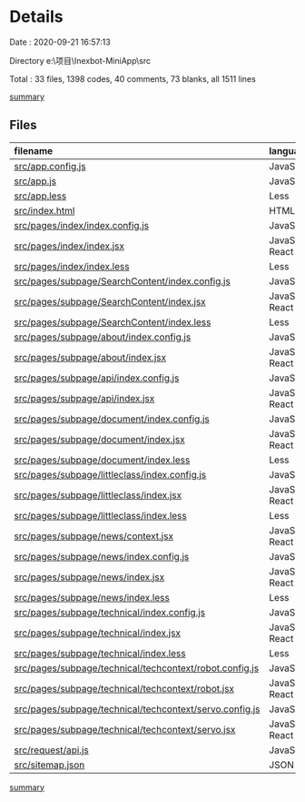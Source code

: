 # Details

Date : 2020-09-21 16:57:13

Directory e:\项目\Inexbot-MiniApp\src

Total : 33 files,  1398 codes, 40 comments, 73 blanks, all 1511 lines

[summary](results.md)

## Files
| filename | language | code | comment | blank | total |
| :--- | :--- | ---: | ---: | ---: | ---: |
| [src/app.config.js](/src/app.config.js) | JavaScript | 46 | 0 | 1 | 47 |
| [src/app.js](/src/app.js) | JavaScript | 16 | 1 | 7 | 24 |
| [src/app.less](/src/app.less) | Less | 0 | 0 | 1 | 1 |
| [src/index.html](/src/index.html) | HTML | 19 | 0 | 1 | 20 |
| [src/pages/index/index.config.js](/src/pages/index/index.config.js) | JavaScript | 3 | 0 | 1 | 4 |
| [src/pages/index/index.jsx](/src/pages/index/index.jsx) | JavaScript React | 361 | 10 | 3 | 374 |
| [src/pages/index/index.less](/src/pages/index/index.less) | Less | 77 | 1 | 12 | 90 |
| [src/pages/subpage/SearchContent/index.config.js](/src/pages/subpage/SearchContent/index.config.js) | JavaScript | 3 | 0 | 0 | 3 |
| [src/pages/subpage/SearchContent/index.jsx](/src/pages/subpage/SearchContent/index.jsx) | JavaScript React | 212 | 3 | 2 | 217 |
| [src/pages/subpage/SearchContent/index.less](/src/pages/subpage/SearchContent/index.less) | Less | 0 | 0 | 1 | 1 |
| [src/pages/subpage/about/index.config.js](/src/pages/subpage/about/index.config.js) | JavaScript | 3 | 0 | 1 | 4 |
| [src/pages/subpage/about/index.jsx](/src/pages/subpage/about/index.jsx) | JavaScript React | 13 | 0 | 2 | 15 |
| [src/pages/subpage/api/index.config.js](/src/pages/subpage/api/index.config.js) | JavaScript | 3 | 0 | 1 | 4 |
| [src/pages/subpage/api/index.jsx](/src/pages/subpage/api/index.jsx) | JavaScript React | 13 | 1 | 2 | 16 |
| [src/pages/subpage/document/index.config.js](/src/pages/subpage/document/index.config.js) | JavaScript | 3 | 0 | 1 | 4 |
| [src/pages/subpage/document/index.jsx](/src/pages/subpage/document/index.jsx) | JavaScript React | 131 | 3 | 3 | 137 |
| [src/pages/subpage/document/index.less](/src/pages/subpage/document/index.less) | Less | 4 | 0 | 0 | 4 |
| [src/pages/subpage/littleclass/index.config.js](/src/pages/subpage/littleclass/index.config.js) | JavaScript | 3 | 0 | 1 | 4 |
| [src/pages/subpage/littleclass/index.jsx](/src/pages/subpage/littleclass/index.jsx) | JavaScript React | 56 | 2 | 2 | 60 |
| [src/pages/subpage/littleclass/index.less](/src/pages/subpage/littleclass/index.less) | Less | 29 | 3 | 5 | 37 |
| [src/pages/subpage/news/context.jsx](/src/pages/subpage/news/context.jsx) | JavaScript React | 22 | 0 | 2 | 24 |
| [src/pages/subpage/news/index.config.js](/src/pages/subpage/news/index.config.js) | JavaScript | 3 | 0 | 1 | 4 |
| [src/pages/subpage/news/index.jsx](/src/pages/subpage/news/index.jsx) | JavaScript React | 70 | 7 | 3 | 80 |
| [src/pages/subpage/news/index.less](/src/pages/subpage/news/index.less) | Less | 12 | 6 | 3 | 21 |
| [src/pages/subpage/technical/index.config.js](/src/pages/subpage/technical/index.config.js) | JavaScript | 3 | 0 | 1 | 4 |
| [src/pages/subpage/technical/index.jsx](/src/pages/subpage/technical/index.jsx) | JavaScript React | 38 | 0 | 2 | 40 |
| [src/pages/subpage/technical/index.less](/src/pages/subpage/technical/index.less) | Less | 0 | 0 | 1 | 1 |
| [src/pages/subpage/technical/techcontext/robot.config.js](/src/pages/subpage/technical/techcontext/robot.config.js) | JavaScript | 3 | 0 | 1 | 4 |
| [src/pages/subpage/technical/techcontext/robot.jsx](/src/pages/subpage/technical/techcontext/robot.jsx) | JavaScript React | 33 | 0 | 2 | 35 |
| [src/pages/subpage/technical/techcontext/servo.config.js](/src/pages/subpage/technical/techcontext/servo.config.js) | JavaScript | 3 | 0 | 1 | 4 |
| [src/pages/subpage/technical/techcontext/servo.jsx](/src/pages/subpage/technical/techcontext/servo.jsx) | JavaScript React | 78 | 0 | 2 | 80 |
| [src/request/api.js](/src/request/api.js) | JavaScript | 130 | 3 | 6 | 139 |
| [src/sitemap.json](/src/sitemap.json) | JSON | 8 | 0 | 1 | 9 |

[summary](results.md)